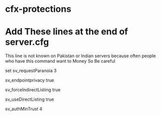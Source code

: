 # cfx-protections

# Add These lines at the end of server.cfg

This line is not known on Pakistan or Indian servers because often people who have this command want to Money So Be careful 

set sv_requestParanoia 3

sv_endpointprivacy true

sv_forceIndirectListing true

sv_useDirectListing true

sv_authMinTrust 4
